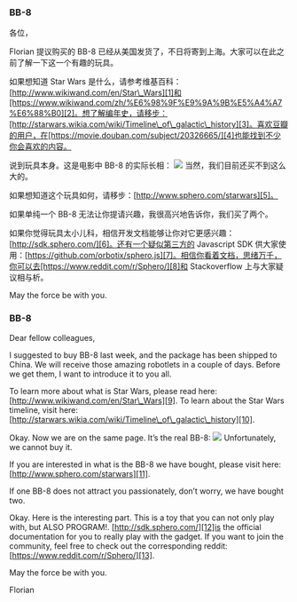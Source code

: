 ### BB-8

各位，

Florian 提议购买的 BB-8 已经从美国发货了，不日将寄到上海。大家可以在此之前了解一下这一个有趣的玩具。

如果想知道 Star Wars 是什么，请参考维基百科：[http://www.wikiwand.com/en/Star\_Wars][1]和[https://www.wikiwand.com/zh/%E6%98%9F%E9%9A%9B%E5%A4%A7%E6%88%B0][2]。想了解编年史，请移步：[http://starwars.wikia.com/wiki/Timeline\_of\_galactic\_history][3]。喜欢豆瓣的用户，在[https://movie.douban.com/subject/20326665/][4]也能找到不少你会喜欢的内容。

说到玩具本身。这是电影中 BB-8 的实际长相：
![][image-1]
当然，我们目前还买不到这么大的。

如果想知道这个玩具如何，请移步：[http://www.sphero.com/starwars][5]。

如果单纯一个 BB-8 无法让你提请兴趣，我很高兴地告诉你，我们买了两个。

如果你觉得玩具太小儿科，相信开发文档能够让你对它更感兴趣：[http://sdk.sphero.com/][6]。还有一个疑似第三方的 Javascript SDK 供大家使用：[https://github.com/orbotix/sphero.js][7]。相信你看着文档，思绪万千，你可以去[https://www.reddit.com/r/Sphero/][8]和 Stackoverflow 上与大家疑议相与析。

May the force be with you.


### BB-8

Dear fellow colleagues,

I suggested to buy BB-8 last week, and the package has been shipped to China. We will receive those amazing robotlets in a couple of days. Before we get them, I want to introduce it to you all.

To learn more about what is Star Wars, please read here: [http://www.wikiwand.com/en/Star\_Wars][9]. 
To learn about the Star Wars timeline, visit here: [http://starwars.wikia.com/wiki/Timeline\_of\_galactic\_history][10].

Okay. Now we are on the same page. It’s the real BB-8:
![][image-2]
Unfortunately, we cannot buy it. 

If you are interested in what is the BB-8 we have bought, please visit here: [http://www.sphero.com/starwars][11].

If one BB-8 does not attract you passionately, don’t worry, we have bought two. 

Okay. Here is the interesting part. This is a toy that you can not only play with, but ALSO PROGRAM!.  [http://sdk.sphero.com/][12]is the official documentation for you to really play with the gadget. If you want to join the community, feel free to check out the corresponding reddit:
[https://www.reddit.com/r/Sphero/][13].

May the force be with you.


Florian

[1]:	http://www.wikiwand.com/en/Star_Wars
[2]:	https://www.wikiwand.com/zh/%E6%98%9F%E9%9A%9B%E5%A4%A7%E6%88%B0
[3]:	http://starwars.wikia.com/wiki/Timeline_of_galactic_history
[4]:	https://movie.douban.com/subject/20326665/
[5]:	http://www.sphero.com/starwars
[6]:	http://sdk.sphero.com/
[7]:	https://github.com/orbotix/sphero.js
[8]:	https://www.reddit.com/r/Sphero/
[9]:	http://www.wikiwand.com/en/Star_Wars
[10]:	http://starwars.wikia.com/wiki/Timeline_of_galactic_history
[11]:	http://www.sphero.com/starwars
[12]:	http://sdk.sphero.com/
[13]:	https://www.reddit.com/r/Sphero/

[image-1]:	http://cdn.bleedingcool.net/wp-content/uploads/2015/11/bb-8.jpg
[image-2]:	http://cdn.bleedingcool.net/wp-content/uploads/2015/11/bb-8.jpg